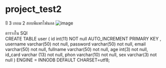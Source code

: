 # project_test2
 ปี 3 เทอม 2 สอบพีแพรไฟนอล
![image](https://user-images.githubusercontent.com/71112083/130343079-2b480076-59d3-4ccb-af09-00a207d32c11.png)
     
ตารางใน SQl     
     CREATE TABLE user (
     	id int(11) NOT null AUTO_INCREMENT PRIMARY KEY ,
        username varchar(50) not null,
        password varchar(50) not null,
       	email varchar(50) not null,
        fullname varchar(50) not null,
        age int(3) not null,
       	id_card varchar (13) not null,
        phon varchar(10) not null,
        sex varchar(3) not null
        ) ENGINE = INNODB DEFAULT CHARSET=utf8;
